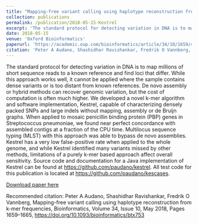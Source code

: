 ```yaml
---
title: "Mapping-free variant calling using haplotype reconstruction from k-mer frequencies"
collection: publications
permalink: /publication/2018-05-15-Kestrel
excerpt: 'The standard protocol for detecting variation in DNA is to map millions of short sequence reads to a known reference and find loci that differ. While this approach works well, it cannot be applied where the sample contains dense variants or is too distant from known references. De novo assembly or hybrid methods can recover genomic variation, but the cost of computation is often much higher. We developed a novel k-mer algorithm and software implementation, Kestrel, capable of characterizing densely packed SNPs and large indels without mapping, assembly or de Bruijn graphs. When applied to mosaic penicillin binding protein (PBP) genes in Streptococcus pneumoniae, we found near perfect concordance with assembled contigs at a fraction of the CPU time. Multilocus sequence typing (MLST) with this approach was able to bypass de novo assemblies. Kestrel has a very low false-positive rate when applied to the whole genome, and while Kestrel identified many variants missed by other methods, limitations of a purely k-mer based approach affect overall sensitivity. Source code and documentation for a Java implementation of Kestrel can be found at https://github.com/paudano/kestrel. All test code for this publication is located at https://github.com/paudano/kescases.'
date: 2018-05-15
venue: 'Oxford Bioinformatics'
paperurl: 'https://academic.oup.com/bioinformatics/article/34/10/1659/4657072'
citation: 'Peter A Audano, Shashidhar Ravishankar, Fredrik O Vannberg, Mapping-free variant calling using haplotype reconstruction from k-mer frequencies, Bioinformatics, Volume 34, Issue 10, May 2018, Pages 1659–1665, https://doi.org/10.1093/bioinformatics/btx753'
---
```

The standard protocol for detecting variation in DNA is to map millions of short sequence reads to a known reference and find loci that differ. While this approach works well, it cannot be applied where the sample contains dense variants or is too distant from known references. De novo assembly or hybrid methods can recover genomic variation, but the cost of computation is often much higher. We developed a novel k-mer algorithm and software implementation, Kestrel, capable of characterizing densely packed SNPs and large indels without mapping, assembly or de Bruijn graphs. When applied to mosaic penicillin binding protein (PBP) genes in Streptococcus pneumoniae, we found near perfect concordance with assembled contigs at a fraction of the CPU time. Multilocus sequence typing (MLST) with this approach was able to bypass de novo assemblies. Kestrel has a very low false-positive rate when applied to the whole genome, and while Kestrel identified many variants missed by other methods, limitations of a purely k-mer based approach affect overall sensitivity. Source code and documentation for a Java implementation of Kestrel can be found at https://github.com/paudano/kestrel. All test code for this publication is located at https://github.com/paudano/kescases.

[Download paper here](https://academic.oup.com/bioinformatics/article/34/10/1659/4657072)

Recommended citation: Peter A Audano, Shashidhar Ravishankar, Fredrik O Vannberg, Mapping-free variant calling using haplotype reconstruction from k-mer frequencies, Bioinformatics, Volume 34, Issue 10, May 2018, Pages 1659–1665, https://doi.org/10.1093/bioinformatics/btx753